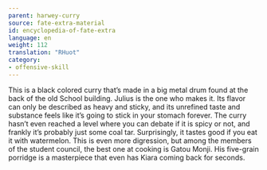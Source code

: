 ```yaml
---
parent: harwey-curry
source: fate-extra-material
id: encyclopedia-of-fate-extra
language: en
weight: 112
translation: "RHuot"
category:
- offensive-skill
---
```


This is a black colored curry that’s made in a big metal drum found at the back of the old School building. Julius is the one who makes it.
Its flavor can only be described as heavy and sticky, and its unrefined taste and substance feels like it’s going to stick in your stomach forever. The curry hasn’t even reached a level where you can debate if it is spicy or not, and frankly it’s probably just some coal tar.
Surprisingly, it tastes good if you eat it with watermelon.
This is even more digression, but among the members of the student council, the best one at cooking is Gatou Monji. His five-grain porridge is a masterpiece that even has Kiara coming back for seconds.
